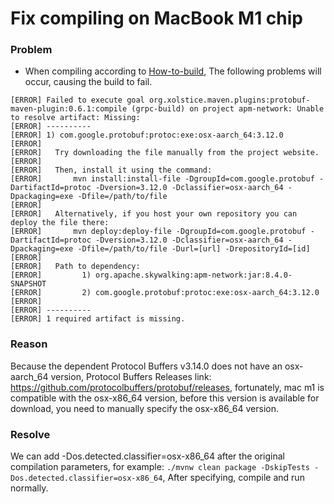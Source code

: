 # Fix compiling on MacBook M1 chip
### Problem
- When compiling according to [How-to-build](../guides/How-to-build.md), The following problems will occur, causing the build to fail.
```
[ERROR] Failed to execute goal org.xolstice.maven.plugins:protobuf-maven-plugin:0.6.1:compile (grpc-build) on project apm-network: Unable to resolve artifact: Missing:
[ERROR] ----------
[ERROR] 1) com.google.protobuf:protoc:exe:osx-aarch_64:3.12.0
[ERROR]
[ERROR]   Try downloading the file manually from the project website.
[ERROR]
[ERROR]   Then, install it using the command:
[ERROR]       mvn install:install-file -DgroupId=com.google.protobuf -DartifactId=protoc -Dversion=3.12.0 -Dclassifier=osx-aarch_64 -Dpackaging=exe -Dfile=/path/to/file
[ERROR]
[ERROR]   Alternatively, if you host your own repository you can deploy the file there:
[ERROR]       mvn deploy:deploy-file -DgroupId=com.google.protobuf -DartifactId=protoc -Dversion=3.12.0 -Dclassifier=osx-aarch_64 -Dpackaging=exe -Dfile=/path/to/file -Durl=[url] -DrepositoryId=[id]
[ERROR]
[ERROR]   Path to dependency:
[ERROR]         1) org.apache.skywalking:apm-network:jar:8.4.0-SNAPSHOT
[ERROR]         2) com.google.protobuf:protoc:exe:osx-aarch_64:3.12.0
[ERROR]
[ERROR] ----------
[ERROR] 1 required artifact is missing.

```

### Reason
Because the dependent Protocol Buffers v3.14.0 does not have an osx-aarch_64 version, Protocol Buffers Releases link: https://github.com/protocolbuffers/protobuf/releases, fortunately, mac m1 is compatible with the osx-x86_64 version, before this version is available for download, you need to manually specify the osx-x86_64 version.

### Resolve
We can add -Dos.detected.classifier=osx-x86_64 after the original compilation parameters, for example: `./mvnw clean package -DskipTests -Dos.detected.classifier=osx-x86_64`, After specifying, compile and run normally.

